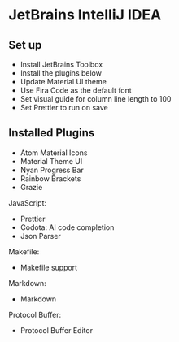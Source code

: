 # JetBrains IntelliJ IDEA

## Set up

- Install JetBrains Toolbox
- Install the plugins below
- Update Material UI theme
- Use Fira Code as the default font
- Set visual guide for column line length to 100
- Set Prettier to run on save

## Installed Plugins

- Atom Material Icons
- Material Theme UI
- Nyan Progress Bar
- Rainbow Brackets
- Grazie

JavaScript:

- Prettier
- Codota: AI code completion
- Json Parser

Makefile:

- Makefile support

Markdown:

- Markdown

Protocol Buffer:

- Protocol Buffer Editor
